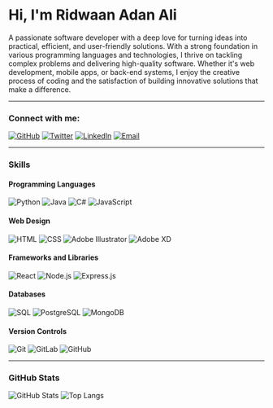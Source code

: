 # Hi, I'm Ridwaan Adan Ali

A passionate software developer with a deep love for turning ideas into practical, efficient, and user-friendly solutions. With a strong foundation in various programming languages and technologies, I thrive on tackling complex problems and delivering high-quality software. Whether it's web development, mobile apps, or back-end systems, I enjoy the creative process of coding and the satisfaction of building innovative solutions that make a difference.

---

### Connect with me:
[![GitHub](https://img.shields.io/badge/GitHub-181717?style=for-the-badge&logo=github&logoColor=white)](https://github.com/Ridwa19)
[![Twitter](https://img.shields.io/badge/Twitter-1DA1F2?style=for-the-badge&logo=twitter&logoColor=white)](https://twitter.com/yourhandle)
[![LinkedIn](https://img.shields.io/badge/LinkedIn-0A66C2?style=for-the-badge&logo=linkedin&logoColor=white)](https://linkedin.com/in/yourprofile)
[![Email](https://img.shields.io/badge/Email-EA4335?style=for-the-badge&logo=gmail&logoColor=white)](mailto:ridwaana88@gmail.com)

---

### Skills

#### Programming Languages
![Python](https://img.shields.io/badge/-Python-3776AB?style=for-the-badge&logo=python&logoColor=white)
![Java](https://img.shields.io/badge/-Java-007396?style=for-the-badge&logo=java&logoColor=white)
![C#](https://img.shields.io/badge/-C%23-239120?style=for-the-badge&logo=c-sharp&logoColor=white)
![JavaScript](https://img.shields.io/badge/-JavaScript-efd81d?style=for-the-badge&logo=javascript&logoColor=white)

#### Web Design
![HTML](https://img.shields.io/badge/-HTML-E34F26?style=for-the-badge&logo=html5&logoColor=white)
![CSS](https://img.shields.io/badge/-CSS-1572B6?style=for-the-badge&logo=css3&logoColor=white)
![Adobe Illustrator](https://img.shields.io/badge/-Adobe%20Illustrator-FF9A00?style=for-the-badge&logo=adobe-illustrator&logoColor=white)
![Adobe XD](https://img.shields.io/badge/-Adobe%20XD-FF61F6?style=for-the-badge&logo=adobe-xd&logoColor=white)

#### Frameworks and Libraries
![React](https://img.shields.io/badge/-React-61DAFB?style=for-the-badge&logo=react&logoColor=white)
![Node.js](https://img.shields.io/badge/-Node.js-339933?style=for-the-badge&logo=nodedotjs&logoColor=white)
![Express.js](https://img.shields.io/badge/-Express.js-000000?style=for-the-badge&logo=express&logoColor=white)

#### Databases
![SQL](https://img.shields.io/badge/-SQL-4479A1?style=for-the-badge&logo=sql&logoColor=white)
![PostgreSQL](https://img.shields.io/badge/-PostgreSQL-336791?style=for-the-badge&logo=postgresql&logoColor=white)
![MongoDB](https://img.shields.io/badge/-MongoDB-47A248?style=for-the-badge&logo=mongodb&logoColor=white)

#### Version Controls
![Git](https://img.shields.io/badge/-Git-F05032?style=for-the-badge&logo=git&logoColor=white)
![GitLab](https://img.shields.io/badge/-GitLab-FC6D26?style=for-the-badge&logo=gitlab&logoColor=white)
![GitHub](https://img.shields.io/badge/-GitHub-181717?style=for-the-badge&logo=github&logoColor=white)

---

### GitHub Stats

![GitHub Stats](https://github-readme-stats.vercel.app/api?username=Ridwa19&show_icons=true&theme=radical)
![Top Langs](https://github-readme-stats.vercel.app/api/top-langs/?username=Ridwa19&layout=compact&theme=radical)
